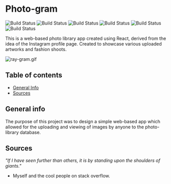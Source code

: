 # Photo-gram

![Build Status](https://img.shields.io/github/last-commit/RaymondBello/ray-gram) ![Build Status](https://img.shields.io/github/issues-raw/RaymondBello/ray-gram) ![Build Status](https://img.shields.io/github/contributors/RaymondBello/ray-gram?color) 
![Build Status](https://img.shields.io/github/languages/top/RaymondBello/ray-gram) ![Build Status](https://img.shields.io/github/languages/count/RaymondBello/ray-gram) 
![Build Status](https://img.shields.io/github/repo-size/RaymondBello/ray-gram?color=red) 

This is a web-based photo library app created using React, derived from the idea of the Instagram profile page. Created to showcase various uploaded artworks and fashion shoots.


![ray-gram.gif](https://www.dropbox.com/s/6lku89gs010f8iw/ray-gram.gif?dl=0&raw=1)

## Table of contents
* [General Info](#general-info)
* [Sources](#sources)


## General info
The purpose of this project was to design a simple web-based app which allowed for the uploading and viewing of images by anyone to the photo-library database. 

## Sources

*"If I have seen further than others, it is by standing upon the shoulders of giants."*
* Myself and the cool people on stack overflow.
